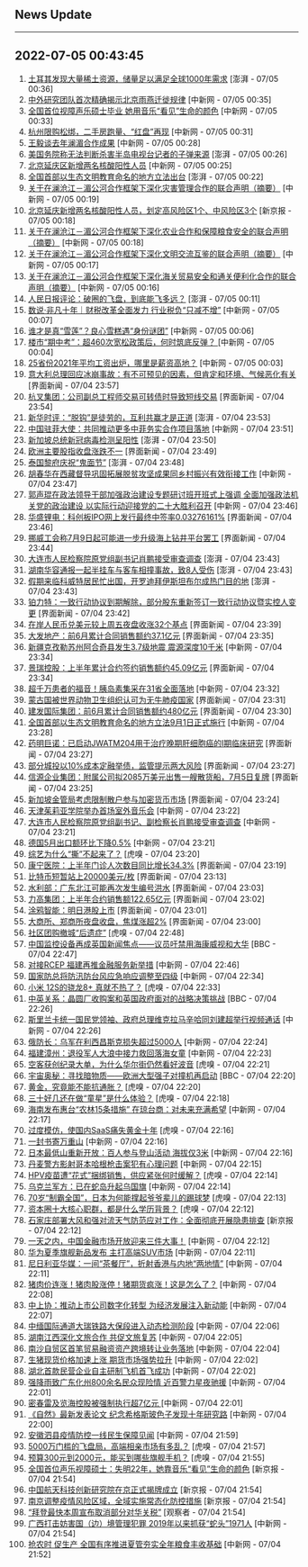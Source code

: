 ## News Update
---
2022-07-05 00:43:45
---
1. <a target="_blank" href="https://www.thepaper.cn/newsDetail_forward_18868187">土耳其发现大量稀土资源，储量足以满足全球1000年需求</a> [澎湃 - 07/05 00:36]
2. <a target="_blank" href="http://www.chinanews.com//sh/2022/07-05/9795554.shtml">中外研究团队首次精确揭示北京雨燕迁徙规律</a> [中新网 - 07/05 00:35]
3. <a target="_blank" href="http://www.chinanews.com//sh/2022/07-05/9795552.shtml">全国首位视障声乐硕士毕业 她用音乐“看见”生命的颜色</a> [中新网 - 07/05 00:33]
4. <a target="_blank" href="http://www.chinanews.com//cj/2022/07-05/9795551.shtml">杭州限购松绑，二手房跑量、“红盘”再现</a> [中新网 - 07/05 00:31]
5. <a target="_blank" href="http://www.chinanews.com//gn/2022/07-05/9795553.shtml">王毅谈去年澜湄合作成果</a> [中新网 - 07/05 00:28]
6. <a target="_blank" href="https://www.thepaper.cn/newsDetail_forward_18868184">美国务院称无法判断杀害半岛电视台记者的子弹来源</a> [澎湃 - 07/05 00:26]
7. <a target="_blank" href="http://www.chinanews.com//sh/2022/07-05/9795550.shtml">北京延庆区新增两名核酸阳性人员</a> [中新网 - 07/05 00:25]
8. <a target="_blank" href="https://www.thepaper.cn/newsDetail_forward_18868179">全国首部以生态文明教育命名的地方立法出台</a> [澎湃 - 07/05 00:22]
9. <a target="_blank" href="http://www.chinanews.com//gn/2022/07-05/9795549.shtml">关于在澜沧江－湄公河合作框架下深化灾害管理合作的联合声明（摘要）</a> [中新网 - 07/05 00:19]
10. <a target="_blank" href="https://www.bjnews.com.cn/detail-165695143814488.html">北京延庆新增两名核酸阳性人员，划定高风险区1个、中风险区3个</a> [新京报 - 07/05 00:18]
11. <a target="_blank" href="http://www.chinanews.com//gn/2022/07-05/9795548.shtml">关于在澜沧江－湄公河合作框架下深化农业合作和保障粮食安全的联合声明（摘要）</a> [中新网 - 07/05 00:18]
12. <a target="_blank" href="http://www.chinanews.com//gn/2022/07-05/9795547.shtml">关于在澜沧江－湄公河合作框架下深化文明交流互鉴的联合声明（摘要）</a> [中新网 - 07/05 00:17]
13. <a target="_blank" href="http://www.chinanews.com//gn/2022/07-05/9795546.shtml">关于在澜沧江－湄公河合作框架下深化海关贸易安全和通关便利化合作的联合声明（摘要）</a> [中新网 - 07/05 00:16]
14. <a target="_blank" href="https://www.thepaper.cn/newsDetail_forward_18868175">人民日报评论：破圈的飞盘，到底能飞多远？</a> [澎湃 - 07/05 00:11]
15. <a target="_blank" href="http://www.chinanews.com//cj/2022/07-05/9795544.shtml">数说·非凡十年｜财税改革全面发力 行业税负“只减不增”</a> [中新网 - 07/05 00:07]
16. <a target="_blank" href="http://www.chinanews.com//cj/2022/07-05/9795542.shtml">谁才是真“雪莲”？良心雪糕遇“身份谜团”</a> [中新网 - 07/05 00:06]
17. <a target="_blank" href="http://www.chinanews.com//cj/2022/07-05/9795541.shtml">楼市“期中考”：超460次宽松政策后，何时筑底反弹？ </a> [中新网 - 07/05 00:04]
18. <a target="_blank" href="http://www.chinanews.com//cj/2022/07-05/9795543.shtml">25省份2021年平均工资出炉，哪里是薪资高地？</a> [中新网 - 07/05 00:03]
19. <a target="_blank" href="https://www.jiemian.com/article/7693781.html">意大利总理回应冰崩事故：有不可预见的因素，但肯定和环境、气候恶化有关</a> [界面新闻 - 07/04 23:57]
20. <a target="_blank" href="https://www.jiemian.com/article/7693772.html">杭叉集团：公司副总工程师交易可转债时导致短线交易</a> [界面新闻 - 07/04 23:54]
21. <a target="_blank" href="https://www.thepaper.cn/newsDetail_forward_18868167">新华时评：“脱钩”是徒劳的，互利共赢才是正道</a> [澎湃 - 07/04 23:53]
22. <a target="_blank" href="http://www.chinanews.com//gn/2022/07-04/9795540.shtml">中国驻菲大使：共同推动更多中菲务实合作项目落地</a> [中新网 - 07/04 23:51]
23. <a target="_blank" href="https://www.thepaper.cn/newsDetail_forward_18868161">新加坡总统新冠病毒检测呈阳性</a> [澎湃 - 07/04 23:50]
24. <a target="_blank" href="https://www.jiemian.com/article/7693763.html">欧洲主要股指收盘涨跌不一</a> [界面新闻 - 07/04 23:49]
25. <a target="_blank" href="https://www.thepaper.cn/newsDetail_forward_18863862">泰国黎府庆祝“鬼面节”</a> [澎湃 - 07/04 23:48]
26. <a target="_blank" href="http://www.chinanews.com//gn/2022/07-04/9795538.shtml">胡春华在西藏督导巩固拓展脱贫攻坚成果同乡村振兴有效衔接工作</a> [中新网 - 07/04 23:47]
27. <a target="_blank" href="http://www.chinanews.com//gn/2022/07-04/9795539.shtml">郭声琨在政法领导干部加强政治建设专题研讨班开班式上强调 全面加强政法机关党的政治建设 以实际行动迎接党的二十大胜利召开</a> [中新网 - 07/04 23:46]
28. <a target="_blank" href="https://www.jiemian.com/article/7693756.html">华盛锂电：科创板IPO网上发行最终中签率0.03276161%</a> [界面新闻 - 07/04 23:46]
29. <a target="_blank" href="https://www.jiemian.com/article/7693749.html">挪威工会称7月9日起可能进一步升级海上钻井平台罢工</a> [界面新闻 - 07/04 23:44]
30. <a target="_blank" href="https://www.thepaper.cn/newsDetail_forward_18868069">大连市人民检察院原党组副书记肖鹏接受审查调查</a> [澎湃 - 07/04 23:43]
31. <a target="_blank" href="https://www.thepaper.cn/newsDetail_forward_18868131">湖南华容通报一起半挂车与客车相撞事故，致8人受伤</a> [澎湃 - 07/04 23:43]
32. <a target="_blank" href="https://www.thepaper.cn/newsDetail_forward_18864892">假期来临科威特居民忙出国，开罗迪拜伊斯坦布尔成热门目的地</a> [澎湃 - 07/04 23:43]
33. <a target="_blank" href="https://www.jiemian.com/article/7693748.html">铂力特：一致行动协议到期解除，部分股东重新签订一致行动协议暨实控人变更</a> [界面新闻 - 07/04 23:42]
34. <a target="_blank" href="https://www.jiemian.com/article/7693739.html">在岸人民币兑美元较上周五夜盘收涨32个基点</a> [界面新闻 - 07/04 23:39]
35. <a target="_blank" href="https://www.jiemian.com/article/7693726.html">大发地产：前6月累计合同销售额约37.1亿元</a> [界面新闻 - 07/04 23:35]
36. <a target="_blank" href="http://www.chinanews.com//sh/2022/07-04/9795537.shtml">新疆克孜勒苏州阿合奇县发生3.7级地震 震源深度10千米</a> [中新网 - 07/04 23:34]
37. <a target="_blank" href="https://www.jiemian.com/article/7693736.html">景瑞控股：上半年累计合约签约销售额约45.09亿元</a> [界面新闻 - 07/04 23:34]
38. <a target="_blank" href="http://www.chinanews.com//gn/2022/07-04/9795536.shtml">超千万患者的福音！胰岛素集采在31省全面落地</a> [中新网 - 07/04 23:32]
39. <a target="_blank" href="https://www.jiemian.com/article/7693723.html">蒙古国被世界动物卫生组织认可为无牛肺疫国家</a> [界面新闻 - 07/04 23:31]
40. <a target="_blank" href="https://www.jiemian.com/article/7693717.html">建发国际集团：前6月累计合同销售额约480亿元</a> [界面新闻 - 07/04 23:30]
41. <a target="_blank" href="http://www.chinanews.com//gn/2022/07-04/9795535.shtml">全国首部以生态文明教育命名的地方立法9月1日正式施行</a> [中新网 - 07/04 23:28]
42. <a target="_blank" href="https://www.jiemian.com/article/7693708.html">药明巨诺：已启动JWATM204用于治疗晚期肝细胞癌的I期临床研究</a> [界面新闻 - 07/04 23:27]
43. <a target="_blank" href="https://www.jiemian.com/article/7693703.html">部分城投以10%成本定融举债，监管提示两大风险</a> [界面新闻 - 07/04 23:27]
44. <a target="_blank" href="https://www.jiemian.com/article/7693696.html">信源企业集团：附属公司拟2085万美元出售一艘散货船，7月5日复牌</a> [界面新闻 - 07/04 23:25]
45. <a target="_blank" href="https://www.jiemian.com/article/7693687.html">新加坡金管局考虑限制散户参与加密货币市场</a> [界面新闻 - 07/04 23:24]
46. <a target="_blank" href="http://www.chinanews.com//cul/2022/07-04/9795533.shtml">天津茱莉亚学院举办首场室外音乐会</a> [中新网 - 07/04 23:22]
47. <a target="_blank" href="http://www.chinanews.com//gn/2022/07-04/9795534.shtml">大连市人民检察院原党组副书记、副检察长肖鹏接受审查调查</a> [中新网 - 07/04 23:21]
48. <a target="_blank" href="http://www.chinanews.com//gj/2022/07-04/9795532.shtml">德国5月出口额环比下降0.5%</a> [中新网 - 07/04 23:21]
49. <a target="_blank" href="https://www.huxiu.com/article/598850.html">综艺为什么“撕”不起来了？</a> [虎嗅 - 07/04 23:20]
50. <a target="_blank" href="https://www.jiemian.com/article/7693679.html">康宁医院：上半年门诊人次数目同比增长34.3%</a> [界面新闻 - 07/04 23:19]
51. <a target="_blank" href="https://www.jiemian.com/article/7693676.html">比特币短暂站上20000美元/枚</a> [界面新闻 - 07/04 23:13]
52. <a target="_blank" href="https://www.jiemian.com/article/7693652.html">水利部：广东北江可能再次发生编号洪水</a> [界面新闻 - 07/04 23:03]
53. <a target="_blank" href="https://www.jiemian.com/article/7693635.html">力高集团：上半年合约销售额122.65亿元</a> [界面新闻 - 07/04 23:02]
54. <a target="_blank" href="https://www.jiemian.com/article/7693626.html">涂鸦智能：明日港股上市</a> [界面新闻 - 07/04 23:01]
55. <a target="_blank" href="https://www.jiemian.com/article/7693670.html">大商所、郑商所夜盘收盘，焦煤涨超2%</a> [界面新闻 - 07/04 23:00]
56. <a target="_blank" href="https://www.huxiu.com/article/599116.html">社区团购撤城“后遗症”</a> [虎嗅 - 07/04 22:48]
57. <a target="_blank" href="https://www.bbc.com/zhongwen/simp/uk-62036512?at_medium=RSS&amp;at_campaign=KARANGA">中国监控设备再成英国新闻焦点——议员吁禁用海康威视和大华</a> [BBC - 07/04 22:47]
58. <a target="_blank" href="http://www.chinanews.com//cj/2022/07-04/9795531.shtml">对接RCEP 福建再推金融服务新举措</a> [中新网 - 07/04 22:46]
59. <a target="_blank" href="http://www.chinanews.com//gn/2022/07-04/9795530.shtml">国家防总将防汛防台风应急响应调整至四级</a> [中新网 - 07/04 22:34]
60. <a target="_blank" href="https://www.huxiu.com/article/599182.html">小米 12S的骁龙8+ 真就不热了？</a> [虎嗅 - 07/04 22:33]
61. <a target="_blank" href="https://www.bbc.com/zhongwen/simp/uk-62037794?at_medium=RSS&amp;at_campaign=KARANGA">中英关系：晶圆厂收购案和英国政府面对的战略决策挑战</a> [BBC - 07/04 22:26]
62. <a target="_blank" href="http://www.chinanews.com//gn/2022/07-04/9795529.shtml">斯里兰卡统一国民党领袖、政府总理维克拉马辛哈同刘建超举行视频通话</a> [中新网 - 07/04 22:26]
63. <a target="_blank" href="http://www.chinanews.com//gj/shipin/cns-d/2022/07-04/news931071.shtml">俄防长：乌军在利西昌斯克损失超过5000人</a> [中新网 - 07/04 22:24]
64. <a target="_blank" href="http://www.chinanews.com//sh/shipin/cns-d/2022/07-04/news931070.shtml">福建漳州：退役军人大浪中接力救回落海女童</a> [中新网 - 07/04 22:23]
65. <a target="_blank" href="https://www.huxiu.com/article/599115.html">空客获创纪录大单，为什么华尔街仍然看好波音</a> [虎嗅 - 07/04 22:21]
66. <a target="_blank" href="https://www.bbc.com/zhongwen/simp/science-62036180?at_medium=RSS&amp;at_campaign=KARANGA">宇宙奥秘：寻找暗物质——欧洲大型强子对撞机再启动</a> [BBC - 07/04 22:20]
67. <a target="_blank" href="https://www.huxiu.com/article/598982.html">黄金，究竟能不能抗通胀？</a> [虎嗅 - 07/04 22:20]
68. <a target="_blank" href="https://www.huxiu.com/article/599114.html">三十好几还在做“童星”是什么体验？</a> [虎嗅 - 07/04 22:18]
69. <a target="_blank" href="http://www.chinanews.com//gn/shipin/cns/2022/07-04/news931069.shtml">海南发布惠台“农林15条措施” 在琼台商：对未来充满希望</a> [中新网 - 07/04 22:17]
70. <a target="_blank" href="https://www.huxiu.com/article/598554.html">过度模仿，使国内SaaS痛失黄金十年</a> [虎嗅 - 07/04 22:16]
71. <a target="_blank" href="http://www.chinanews.com//ga/shipin/cns-d/2022/07-04/news931067.shtml">一封书寄万重山</a> [中新网 - 07/04 22:16]
72. <a target="_blank" href="http://www.chinanews.com//gj/shipin/cns-d/2022/07-04/news931068.shtml">日本最低山重新开放：百人参与登山活动 海拔仅3米</a> [中新网 - 07/04 22:16]
73. <a target="_blank" href="http://www.chinanews.com//gj/2022/07-04/9795523.shtml">丹麦警方影射哥本哈根枪击案犯有心理问题</a> [中新网 - 07/04 22:15]
74. <a target="_blank" href="https://www.huxiu.com/article/599224.html">HPV疫苗遭“花式”捆绑销售，供应紧张何时缓解？</a> [虎嗅 - 07/04 22:14]
75. <a target="_blank" href="http://www.chinanews.com//gj/2022/07-04/9795522.shtml">乌克兰军方：已在蛇岛升起乌国旗</a> [中新网 - 07/04 22:14]
76. <a target="_blank" href="https://www.huxiu.com/article/599199.html">70岁“制霸全国”，日本为何能撑起爷爷辈儿的踢球梦</a> [虎嗅 - 07/04 22:13]
77. <a target="_blank" href="https://www.huxiu.com/article/599125.html">资本圈十大核心职群，都是什么学历背景？</a> [虎嗅 - 07/04 22:12]
78. <a target="_blank" href="https://www.bjnews.com.cn/detail-165694377714484.html">石家庄部署大风和强对流天气防范应对工作：全面彻底开展隐患排查</a> [新京报 - 07/04 22:12]
79. <a target="_blank" href="http://www.chinanews.com//gsztc/2022/07-04/9795521.shtml">一天之内，中国金融市场开放迎来三件大事！</a> [中新网 - 07/04 22:12]
80. <a target="_blank" href="http://www.chinanews.com//auto/2022/07-04/9795459.shtml">华为夏季旗舰新品发布 主打高端SUV市场</a> [中新网 - 07/04 22:11]
81. <a target="_blank" href="http://www.chinanews.com//dwq/2022/07-04/9795519.shtml">尼日利亚华媒：一间“茶餐厅”，折射香港与内地“两地情”</a> [中新网 - 07/04 22:11]
82. <a target="_blank" href="http://www.chinanews.com//gsztc/2022/07-04/9795520.shtml">猪肉价连涨！猪肉股涨停！猪期货疯涨！这是怎么了？</a> [中新网 - 07/04 22:08]
83. <a target="_blank" href="http://www.chinanews.com//cj/2022/07-04/9795511.shtml">中上协：推动上市公司数字化转型 为经济发展注入新动能</a> [中新网 - 07/04 22:07]
84. <a target="_blank" href="http://www.chinanews.com//cj/2022/07-04/9795482.shtml">中缅国际通道大瑞铁路大保段进入动态检测阶段</a> [中新网 - 07/04 22:06]
85. <a target="_blank" href="http://www.chinanews.com//cj/2022/07-04/9795476.shtml">湖南江西深化文旅合作 共促文旅复苏</a> [中新网 - 07/04 22:05]
86. <a target="_blank" href="http://www.chinanews.com//cj/2022/07-04/9795467.shtml">南沙自贸区首笔贸易融资资产跨境转让业务落地</a> [中新网 - 07/04 22:04]
87. <a target="_blank" href="http://www.chinanews.com//cj/shipin/cns/2022/07-04/news931066.shtml">生猪现货价格加速上涨 期货市场强势拉升</a> [中新网 - 07/04 22:02]
88. <a target="_blank" href="http://www.chinanews.com//cj/2022/07-04/9795464.shtml">湖北首款民营企业自主研制飞机首飞成功</a> [中新网 - 07/04 22:02]
89. <a target="_blank" href="http://www.chinanews.com//sh/2022/07-04/9795515.shtml">强降雨致广东化州800余名民众现险情 近百警力星夜驰援</a> [中新网 - 07/04 22:01]
90. <a target="_blank" href="http://www.chinanews.com//cj/2022/07-04/9795516.shtml">密春雷及览海控股被强制执行超7亿元  </a> [中新网 - 07/04 22:01]
91. <a target="_blank" href="http://www.chinanews.com//gn/2022/07-04/9795512.shtml">《自然》最新发表论文 纪念希格斯玻色子发现十年研究路</a> [中新网 - 07/04 22:00]
92. <a target="_blank" href="http://www.chinanews.com//sh/2022/07-04/9795517.shtml">安徽泗县疫情防控一线民生保障见闻</a> [中新网 - 07/04 21:59]
93. <a target="_blank" href="https://www.huxiu.com/article/598822.html">5000万门槛的飞盘局，高端相亲市场有多乱？</a> [虎嗅 - 07/04 21:57]
94. <a target="_blank" href="https://www.huxiu.com/article/598606.html">预算300元到2000元，能买到哪些旗舰手机？</a> [虎嗅 - 07/04 21:55]
95. <a target="_blank" href="https://www.bjnews.com.cn/detail-1656943007169850.html">全国首位声乐视障硕士：失明22年，她靠音乐“看见”生命的颜色</a> [新京报 - 07/04 21:54]
96. <a target="_blank" href="https://www.bjnews.com.cn/detail-165694274014480.html">中国航天科技创新研究院在京正式揭牌成立</a> [新京报 - 07/04 21:54]
97. <a target="_blank" href="https://www.bjnews.com.cn/detail-165694277514481.html">南京调整疫情风险区域，全域实施常态化防控措施</a> [新京报 - 07/04 21:54]
98. <a target="_blank" href="https://www.guancha.cn/internation/2022_07_04_647875.shtml">“拜登最快本周宣布取消部分对华关税”</a> [观察者 - 07/04 21:54]
99. <a target="_blank" href="http://www.chinanews.com//sh/2022/07-04/9795498.shtml">广西打击妨害国（边）境管理犯罪 2019年以来抓获“蛇头”1971人</a> [中新网 - 07/04 21:54]
100. <a target="_blank" href="http://www.chinanews.com//gn/2022/07-04/9795513.shtml">抢农时 促生产 全国有序推进夏管夯实全年粮食丰收基础</a> [中新网 - 07/04 21:52]
